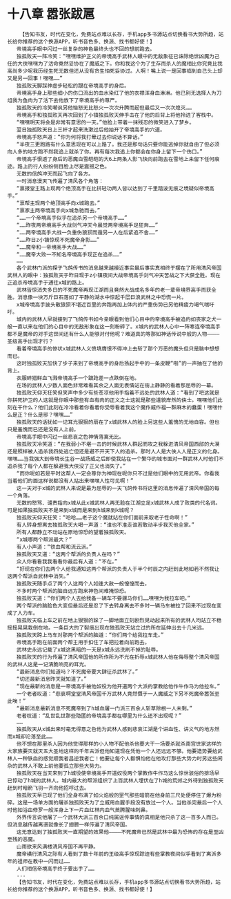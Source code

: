 # 十八章 嚣张跋扈
        【告知书友，时代在变化，免费站点难以长存，手机app多书源站点切换看书大势所趋，站长给你推荐的这个换源APP，听书音色多、换源、找书都好使！】
       帝境高手眼中闪过一丝复杂的神色最终头也不回的想前跑去。
       独孤败天一阵冷笑：“嘿嘿维护正义的帝境高手武林人眼中的无敌象征已诛除绝世凶魔为己任的大侠嘿嘿为了活命竟然妥协在了魔威之下。你和我这个为了生存而杀人的魔相比你究竟比我高尚多少呢我历经生死无数但还从没有贪生怕死妥协过。人啊！嘴上说一是回事临到自己头上却又是另一回事！嘿嘿……”
       独孤败天脚踩神虚步轻松的跟在帝境高手的身后。
       帝境高手身上那些细小的伤口流出的血水染红了他的衣襟浑身血淋淋。他已别无选择人为刀俎我为鱼肉为了活下去他放下了帝境高手的尊严。
       独孤败天的冷笑嘲讽另他恼怒无比怒火一次次升腾而起但最后又一次次熄灭……
       帝境高手和独孤败天再次回到了小镇独孤败天伸手击在了他的后背上将他拎进了客栈中。
       “嘿嘿明天将会是非常有意思的一天。”他脸上带着一抹残忍的微笑进入了梦乡。
       翌日独孤败天日上三杆才起来洗漱过后他拍开了帝境高手的穴道。
       帝境高手怒声道：“你为何将我打晕过去你说话不算话。”
       “半夜三更跑路有什么意思现在可以上路了。我还是那句话只要你能逃掉你就自由了但必须向人多的地方跑不然我追上就杀了你。再有每次我追上你都会在你身上留下一个伤口。”
       帝境高手恨透了身后的恶魔白雪皑皑的大6上两条人影飞快向前跑去在雪地上未留下任何痕迹。路上的行人纷纷侧目脸上尽是震撼之色。
       无数的信鸽冲天而起飞向了各方。
       一时消息漫天飞传遍了清风各个角落：
       “禀报堂主路上现两个绝顶高手在比拼轻功两人皆以达到了千里踏波无痕之境疑似帝境高手。”
       “禀帮主现两个绝顶高手向x城跑去。”
       “禀家主两帝境高手向x城急驰而去。”
       “……一个帝境高手似乎在追杀另一个帝境高手……”
       “……昨夜两帝境高手大战剑气冲天今晨觉两帝境高手足狂奔……”
       “……两帝境高手大战一负重伤狼狈而遁另一人在后紧追不舍……”
       “……昨日z小镇惊现不死魔帝身影……”
       “……魔帝和一帝境高手大战……”
       “……魔帝大败一不知名帝境高手现正在追杀……”
       ……
       各个武林门派的探子飞鸽传书的消息越来越接近事实最后事实真相终于摆在了所用清风帝国武林人的眼中：独孤败天于昨日现于z小镇夜间大战帝境高手剑气冲天苦战之下大获全胜。现在正追杀帝境高手于通往x城的路上。
       武林皆惊消失多日的不死魔帝再现江湖而且竟然大战成名多年的老一辈帝境界高手而获全胜。消息像一块万斤巨石落如了平静的湖水中惊起千层巨浪武林之中恐慌一片。
       x城帝境高手披头散狼狈不堪近百里的奔跑再加上体内的严重伤势已另他精疲力竭气喘吁吁。
       城内的武林人早就接到了飞鸽传书如今亲眼看到他们心目中的帝境高手被追的如丧家之犬一般一直以来在他们的心目中的无敌形象在这一刻粉碎了。x城内的武林人心中一阵寒连帝境高手都不是魔帝的对手这世间还有什么人能够对付他呢？难道真的等那如神话传说中般的人物————圣级高手出现才行？
       看着帝境高手的惨状x城武林人义愤填膺恨不得冲上去斩了那个万恶的魔头但只是脑中想想而已。
       这时独孤败天加快了步子来到了帝境高手的身后扬起手中的一条皮鞭“啪”的一声抽在了他的背上。
       衣服碎猎鲜血飞溅帝境高手一个踉跄差一点跌倒在地。
       在场的武林人少数人面色非常难看其余之人面无表情站在街上静静的看着那屈辱的一幕。
       独孤败天仰天狂笑但笑声中多少有些苍凉他用手指着不远处的武林人道：“看到了吧这就是你拼死护卫的人这就是你眼中那些有血有肉的正义之士这就是那些道貌岸然的侠士。嘿嘿他们此刻在干什么？他们此刻在冷冷看着你看着你受辱看着我这个魔作威作福一群麻木的蠢蛋！嘿嘿什么是正？什么是邪？嘿嘿……”
       独孤败天的话犹如一记耳光狠狠的扇在了x城武林人的脸上另这些人羞愧的无地自容。但也只是羞愧而已还是没有人上前。
       帝境高手眼中闪过一丝悲哀之色神情落寞无比。
       独孤败天冷笑道：“在我弱小不堪一击的时候武林人群起而攻之我躲进清风帝国西部的大漠还是照样被人追杀我四处逃亡但还是避不开天下人的追杀。那时人人是大侠人人是正义的化身。嘿嘿……当我强大到帝境长生谷一战扬威之后即使我站在一个繁华的城市面对一群武林人时他们不追杀我了每个人都在躲避我大侠没了正义也消失了。”
       “而你呢如若是平时这帮人一定会尊你为神现在呢你只不过是他们眼中的无用武帝。你看我当着他们的面这样说都没有人站出来嘿嘿人性可见啊！”
       这一天对于x城的武林人来说是最为屈辱的一天飞鸽传书将这里的消息传遍了清风帝国的每一个角落。
       无数的怒骂、谴责指向x城从此x城武林人再无脸在江湖立足x城武林人成了败类的代名词。可是如果独孤败天不是来到x城而是来到h城来到k城呢？
       独孤败天仰天狂笑：“哈哈……老子这个魔就站在你们面前来取老子性命啊！”
       有人转身想离去独孤败天大喝一声道：“谁也不准走谁若敢动半步我灭他全家。”
       所有人都静立不动站在原地惊恐的望着独孤败天。
       “x城哪两个帮派最大？”
       有人小声道：“铁血帮和流云派。”
       独孤败天又道：“这两个帮派的负责人在吗？”
       众人你看看我我看看你最后有人道：“不在。”
       “好现在你们去两个人给我通知这两个帮派的负责人于半个时辰之内赶到此地如若不然我让这两个帮派自武林中消失。”
       独孤败天随手点了两个人这两个人如逢大赦一般惶惶而去。
       不多时两个帮派的脑自远方跑来神色间难掩惊恐。
       独孤败天道：“你们两个人去给我备一辆车不要骡马你们……嘿嘿为我拉车吧。”
       两个帮派的脑脸色大变但最后还是忍了下去转身离去不多时一辆马车被拉了回来不过现在变成了人力车。
       独孤败天临上车之前在地上狠狠的跺了一脚地面立刻剧烈晃动起来所有的武林人均站立不稳摇摇晃晃栽倒在地。一条巨大的了裂痕出现在独孤败天站立过的所在延伸出去十几米远。
       独孤败天跨上马车对那两个帮派的脑道：“你们两个给我拉车走。”
       帝境高手跑在前面两个帮主用手扣住了车把拉着向前跑去。
       武林史永远记载了x城这黑暗的一天是x城永远洗刷不掉的耻辱。
       独孤败天的行为传遍了清风帝国他的所作所为不光在折辱x城武林人他在侮辱整个清风帝国的武林人这是一记清脆响亮的耳光。
       “最新消息你们知道吗？不死魔帝要大肆征杀武林了。”
       “切还最新消息昨天就知道了。”
       “现在最新的消息是一帝境高手被他奴役为他开道两个大派的掌教给他作牛作马为他拉车。”
       一个老者叹道：“悲哀啊堂堂清风帝国千万武林人竟然慑于一人魔威之下另不死魔帝嚣张至此唉！”
       “最新消息最新消息不死魔帝到了h城血屠一门派三百余人斩草除根一人未剩。”
       老者叹道：“乱世乱世那些隐匿的帝境高手都在哪里为什么还不出现呢？”
       ……
       独孤败天从x城出来时毫无得意之色他为武林人感到悲哀江湖是个讲血性、讲义气的地方然而x城却沦落至此……
       他不想在那里杀人因为他觉得那样的小人物不配他杀他要大干一场要杀就杀南宫世家这样的大家族要灭就灭五大圣地这样的千年古派但他知道现在凭他一个人还远远不够。他要造势要给武林人一种铁血的感觉顺我者昌逆我者亡！他要让每个人都惧怕他在他攻打那些大势力时另这些闲杂的武林人不敢上前他要孤立那些大势力。
       独孤败天在当天来到了h城役使帝境高手开道奴役两个掌教作牛作马这么惊世骇俗的排场早已惊动了h城的武林人。城内最大的帮派组织了上百武林人埋伏在了h城的荒郊之外待到独孤败天赶到时暗箭飞羽一齐向他招呼过去。
       独孤败天早已现了他们全身布满了如火焰般的罡气那些暗箭在他身前三尺处便停住了爆为粉碎。这是一场单方面的屠杀独孤败天为了立威用血腥手段没有放过一个人。当他杀完最后一个人时他如浴血修罗一般浑身上下一片血红林内血气蒸腾腥味刺鼻。
       外界传言说他屠了一个武林大派三百余口纯属谣传事情的真相是他只杀了这一百多人而已。但消息越传越离谱就像长了翅膀一样传遍了清风帝国。
       这无意达到了独孤败天一直期望的效果他————不死魔帝已然是武林中最为恐怖的存在是至凶至残的恶魔。
       山雨欲来风满楼清风帝国不再平静。
       魔帝横行清风之际有人看到了数十年前的王级高手惊现踪迹有些掌教夜间似乎看到了离派多年的祖师在教中一闪而过……
       人们相信帝境高手终于要出手了……
       ...
       【告知书友，时代在变化，免费站点难以长存，手机app多书源站点切换看书大势所趋，站长给你推荐的这个换源APP，听书音色多、换源、找书都好使！】